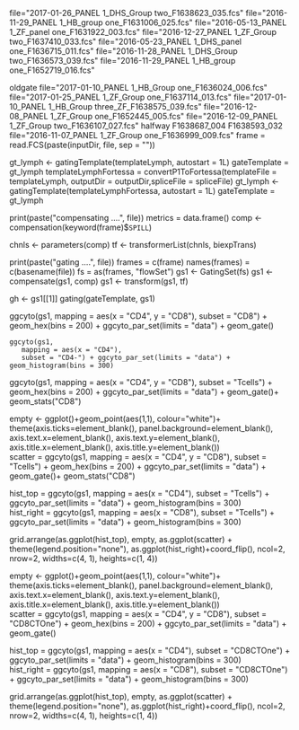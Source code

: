 
file="2017-01-26_PANEL 1_DHS_Group two_F1638623_035.fcs"
file="2016-11-29_PANEL 1_HB_group one_F1631006_025.fcs"
file="2016-05-13_PANEL 1_ZF_panel one_F1631922_003.fcs"
file="2016-12-27_PANEL 1_ZF_Group two_F1637410_033.fcs"
file="2016-05-23_PANEL 1_DHS_panel one_F1636715_011.fcs"
file="2016-11-28_PANEL 1_DHS_Group two_F1636573_039.fcs"
file="2016-11-29_PANEL 1_HB_group one_F1652719_016.fcs"

oldgate
file="2017-01-10_PANEL 1_HB_Group one_F1636024_006.fcs"
file="2017-01-25_PANEL 1_ZF_Group one_F1637114_013.fcs"
file="2017-01-10_PANEL 1_HB_Group three_ZF_F1638575_039.fcs"
file="2016-12-08_PANEL 1_ZF_Group one_F1652445_005.fcs"
file="2016-12-09_PANEL 1_ZF_Group two_F1636107_027.fcs"
halfway
F1638687_004
F1638593_032
file="2016-11-07_PANEL 1_ZF_Group one_F1636999_009.fcs"
frame = read.FCS(paste(inputDir, file, sep = ""))

gt_lymph <-
    gatingTemplate(templateLymph, autostart = 1L)
    gateTemplate = gt_lymph
templateLymphFortessa = convertP1ToFortessa(templateFile = templateLymph, outputDir = outputDir,spliceFile = spliceFile)
  gt_lymph <-
    gatingTemplate(templateLymphFortessa, autostart = 1L)
    gateTemplate = gt_lymph
    
print(paste("compensating ....", file))
metrics = data.frame()
comp <- compensation(keyword(frame)$`SPILL`)

chnls <- parameters(comp)
tf <- transformerList(chnls, biexpTrans)

print(paste("gating ....", file))
frames = c(frame)
names(frames) = c(basename(file))
fs =  as(frames, "flowSet")
gs1 <- GatingSet(fs)
gs1 <- compensate(gs1, comp)
gs1 <- transform(gs1, tf)

gh <- gs1[[1]]
gating(gateTemplate, gs1)

   ggcyto(gs1,
              mapping = aes(x = "CD4", y = "CD8"),
              subset = "CD8") +
    geom_hex(bins = 200) + ggcyto_par_set(limits = "data") + geom_gate()
    
    ggcyto(gs1,
       mapping = aes(x = "CD4"),
       subset = "CD4-") + ggcyto_par_set(limits = "data") + geom_histogram(bins = 300) 
       
   ggcyto(gs1,
              mapping = aes(x = "CD4", y = "CD8"),
              subset = "Tcells") +
    geom_hex(bins = 200) + ggcyto_par_set(limits = "data") + geom_gate()+ geom_stats("CD8")
    
    
    

 empty <- ggplot()+geom_point(aes(1,1), colour="white")+
         theme(axis.ticks=element_blank(), 
               panel.background=element_blank(), 
               axis.text.x=element_blank(), axis.text.y=element_blank(),           
               axis.title.x=element_blank(), axis.title.y=element_blank())      
scatter =   ggcyto(gs1,
              mapping = aes(x = "CD4", y = "CD8"),
              subset = "Tcells") +
    geom_hex(bins = 200) + ggcyto_par_set(limits = "data") + geom_gate()+ geom_stats("CD8")
   
    
hist_top =   ggcyto(gs1,
       mapping = aes(x = "CD4"),
       subset = "Tcells") + ggcyto_par_set(limits = "data") + geom_histogram(bins = 300)   
       hist_right =   ggcyto(gs1,
       mapping = aes(x = "CD8"),
       subset = "Tcells") + ggcyto_par_set(limits = "data") + geom_histogram(bins = 300)
    
grid.arrange(as.ggplot(hist_top), empty, as.ggplot(scatter) + theme(legend.position="none"), as.ggplot(hist_right)+coord_flip(), ncol=2, nrow=2, widths=c(4, 1), heights=c(1, 4))





 empty <- ggplot()+geom_point(aes(1,1), colour="white")+
         theme(axis.ticks=element_blank(), 
               panel.background=element_blank(), 
               axis.text.x=element_blank(), axis.text.y=element_blank(),           
               axis.title.x=element_blank(), axis.title.y=element_blank())      
scatter =   ggcyto(gs1,
              mapping = aes(x = "CD4", y = "CD8"),
              subset = "CD8CTOne") +
    geom_hex(bins = 200) + ggcyto_par_set(limits = "data") + geom_gate()
   
    
hist_top =   ggcyto(gs1,
       mapping = aes(x = "CD4"),
       subset = "CD8CTOne") + ggcyto_par_set(limits = "data") + geom_histogram(bins = 300)   
       hist_right =   ggcyto(gs1,
       mapping = aes(x = "CD8"),
       subset = "CD8CTOne") + ggcyto_par_set(limits = "data") + geom_histogram(bins = 300)
    
grid.arrange(as.ggplot(hist_top), empty, as.ggplot(scatter) + theme(legend.position="none"), as.ggplot(hist_right)+coord_flip(), ncol=2, nrow=2, widths=c(4, 1), heights=c(1, 4))
    
       